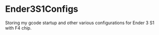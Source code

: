 # Ender3S1Configs
Storing my gcode startup and other various configurations for Ender 3 S1 with F4 chip.

